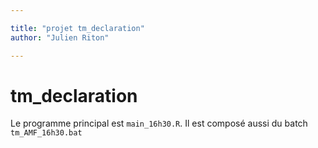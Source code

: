 ```yaml
---

title: "projet tm_declaration"
author: "Julien Riton"

---
```


# tm_declaration
Le programme principal est `main_16h30.R`.
Il est composé aussi du batch `tm_AMF_16h30.bat`